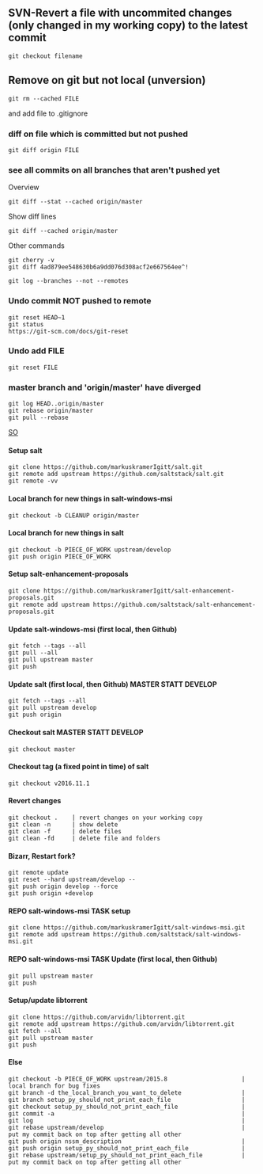 
## SVN-Revert a file with uncommited changes (only changed in my working copy) to the latest commit 

    git checkout filename

## Remove on git but not local (unversion)

    git rm --cached FILE

and add file to .gitignore

### diff on file which is committed but not pushed

    git diff origin FILE

### see all commits on all branches that aren't pushed yet

Overview

    git diff --stat --cached origin/master

Show diff lines

    git diff --cached origin/master

Other commands

    git cherry -v
    git diff 4ad879ee548630b6a9dd076d308acf2e667564ee^!

    git log --branches --not --remotes
    
### Undo commit  NOT pushed to remote
    git reset HEAD~1
    git status
    https://git-scm.com/docs/git-reset
    
### Undo add FILE
    git reset FILE
    
### master branch and 'origin/master' have diverged
    
    git log HEAD..origin/master
    git rebase origin/master
    git pull --rebase 
    
[SO](https://stackoverflow.com/questions/2452226/master-branch-and-origin-master-have-diverged-how-to-undiverge-branches)


#### Setup salt 

    git clone https://github.com/markuskramerIgitt/salt.git
    git remote add upstream https://github.com/saltstack/salt.git
    git remote -vv


#### Local branch for new things in salt-windows-msi

    git checkout -b CLEANUP origin/master

#### Local branch for new things in salt

    git checkout -b PIECE_OF_WORK upstream/develop
    git push origin PIECE_OF_WORK                                     


#### Setup salt-enhancement-proposals

    git clone https://github.com/markuskramerIgitt/salt-enhancement-proposals.git
    git remote add upstream https://github.com/saltstack/salt-enhancement-proposals.git
   

#### Update salt-windows-msi (first local, then Github)

    git fetch --tags --all
    git pull --all
    git pull upstream master    
    git push
    
#### Update salt (first local, then Github) MASTER STATT DEVELOP 

    git fetch --tags --all
    git pull upstream develop
    git push origin

#### Checkout salt MASTER STATT DEVELOP

    git checkout master

#### Checkout tag (a fixed point in time) of salt

    git checkout v2016.11.1 


#### Revert changes

    git checkout .    | revert changes on your working copy
    git clean -n      | show delete
    git clean -f      | delete files
    git clean -fd     | delete file and folders

#### Bizarr, Restart fork?

    git remote update
    git reset --hard upstream/develop --
    git push origin develop --force
    git push origin +develop


#### REPO salt-windows-msi TASK setup
    git clone https://github.com/markuskramerIgitt/salt-windows-msi.git
    git remote add upstream https://github.com/saltstack/salt-windows-msi.git

####  REPO salt-windows-msi  TASK Update (first local, then Github)

    git pull upstream master
    git push

#### Setup/update libtorrent
    git clone https://github.com/arvidn/libtorrent.git
    git remote add upstream https://github.com/arvidn/libtorrent.git
    git fetch --all
    git pull upstream master
    git push


#### Else
   
    git checkout -b PIECE_OF_WORK upstream/2015.8                     | local branch for bug fixes
    git branch -d the_local_branch_you_want_to_delete                 |
    git branch setup_py_should_not_print_each_file                    |
    git checkout setup_py_should_not_print_each_file                  |
    git commit -a                                                     |
    git log                                                           |
    git rebase upstream/develop                                       | put my commit back on top after getting all other
    git push origin nssm_description                                  |
    git push origin setup_py_should_not_print_each_file               |
    git rebase upstream/setup_py_should_not_print_each_file           | put my commit back on top after getting all other

